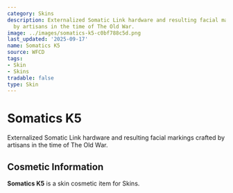 ```yaml
---
category: Skins
description: Externalized Somatic Link hardware and resulting facial markings crafted
  by artisans in the time of The Old War.
image: ../images/somatics-k5-c0bf788c5d.png
last_updated: '2025-09-17'
name: Somatics K5
source: WFCD
tags:
- Skin
- Skins
tradable: false
type: Skin
---
```


# Somatics K5

Externalized Somatic Link hardware and resulting facial markings crafted by artisans in the time of The Old War.

## Cosmetic Information

**Somatics K5** is a skin cosmetic item for Skins.


